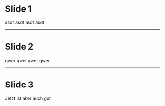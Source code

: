 # Slide 1
asdf
asdf
asdf
asdf

---

# Slide 2
qwer
qwer
qwer
qwer

---

# Slide 3

Jetzt ist aber auch gut

